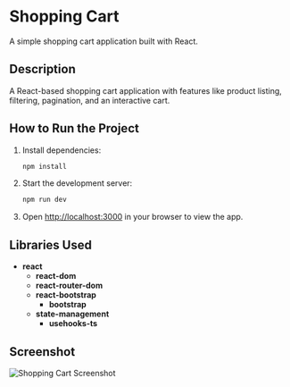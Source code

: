 # Shopping Cart

A simple shopping cart application built with React.

## Description
A React-based shopping cart application with features like product listing, filtering, pagination, and an interactive cart.

## How to Run the Project

1. Install dependencies:
   ```bash
   npm install
   ```
2. Start the development server:
   ```bash
   npm run dev
   ```
3. Open [http://localhost:3000](http://localhost:3000) in your browser to view the app.

## Libraries Used

- **react**
  - **react-dom**
  - **react-router-dom**
  - **react-bootstrap**
    - **bootstrap**
  - **state-management**
    - **usehooks-ts**

## Screenshot
![Shopping Cart Screenshot](/assets/image.png)
